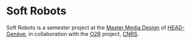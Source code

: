 # Soft Robots
Soft Robots is a semester project at the [Master Media Design](https://www.mastermediadesign.ch/#/) of [HEAD-Genève](https://www.hesge.ch/head/), in collaboration with the [O2R](https://www.cnrs.fr/fr/pepr/robotique-organique-o2r) project, [CNRS](https://www.cnrs.fr/fr).